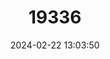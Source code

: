 ---
title: "19336"
category: "Rattus hoogerwerfi"
draft: false
date: 2024-02-22 13:03:50
languages:
  English: ["Hoogerwerf's Rat", "Hoogerwerf’s Sumatran Rat"]
---